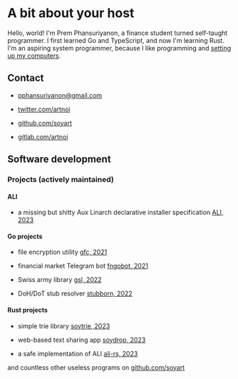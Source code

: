 # A bit about your host

Hello, world! I'm Prem Phansuriyanon, a finance student turned self-taught programmer.
I first learned Go and TypeScript, and now I'm learning Rust. I'm an aspiring
system programmer, because I like programming and [setting up my computers](os.html).

## Contact

- [pphansuriyanon@gmail.com](mailto:pphansuriyanon@gmail.com)

- [twitter.com/artnoi](https://twitter.com/artnoi)

- [github.com/soyart](https://github.com/soyart)

- [gitlab.com/artnoi](https://gitlab.com/artnoi)

## Software development

### Projects (actively maintained)

#### ALI

- a missing but shitty Aux Linarch declarative installer specification [ALI, 2023](https://github.com/soyart/ali)

#### Go projects

- file encryption utility [gfc, 2021](https://github.com/soyart/gfc)

- financial market Telegram bot [fngobot, 2021](https://github.com/soyart/fngobot)

- Swiss army library [gsl, 2022](https://github.com/soyart/gsl)

- DoH/DoT stub resolver [stubborn, 2022](https://github.com/soyart/stubborn)

#### Rust projects

- simple trie library [soytrie, 2023](https://github.com/soyart/soytrie)

- web-based text sharing app [soydrop, 2023](https://github.com/soyart/actix-drop)

- a safe implementation of ALI [ali-rs, 2023](https://github.com/soyart/ali-rs)

and countless other useless programs on [github.com/soyart](https://github.com/soyart)
